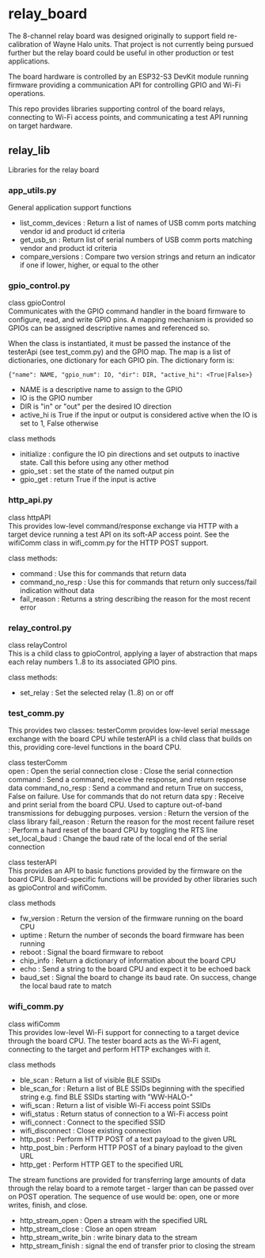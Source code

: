 # relay_board
The 8-channel relay board was designed originally to support field re-calibration of Wayne Halo units. That project is not currently being pursued further but the relay board could be useful in other production or test applications.

The board hardware is controlled by an ESP32-S3 DevKit module running firmware providing a communication API for controlling GPIO and Wi-Fi operations.

This repo provides libraries supporting control of the board relays, connecting to Wi-Fi access points, and communicating a test API running on target hardware.

## relay_lib
Libraries for the relay board

### app_utils.py
General application support functions
- list_comm_devices : Return a list of names of USB comm ports matching vendor id and product id criteria
- get_usb_sn : Return list of serial numbers of USB comm ports matching vendor and product id criteria
- compare_versions : Compare two version strings and return an indicator if one if lower, higher, or equal to the other

### gpio_control.py
class gpioControl<br/>
Communicates with the GPIO command handler in the board firmware to configure, read, and write GPIO pins. A mapping mechanism is provided so GPIOs can be assigned descriptive names and referenced so.

When the class is instantiated, it must be passed the instance of the testerApi (see test_comm.py) and the GPIO map. The map is a list of dictionaries, one dictionary for each GPIO pin. The dictionary form is:

```{"name": NAME, "gpio_num": IO, "dir": DIR, "active_hi": <True|False>}```
- NAME is a descriptive name to assign to the GPIO
- IO is the GPIO number
- DIR is "in" or "out" per the desired IO direction
- active_hi is True if the input or output is considered active when the IO is set to 1, False otherwise

class methods
- initialize : configure the IO pin directions and set outputs to inactive state. Call this before using any other method
- gpio_set : set the state of the named output pin
- gpio_get : return True if the input is active

### http_api.py
class httpAPI<br/>
This provides low-level command/response exchange via HTTP with a target device running a test API on its soft-AP access point. See the wifiComm class in wifi_comm.py for the HTTP POST support.

class methods:
- command : Use this for commands that return data
- command_no_resp : Use this for commands that return only success/fail indication without data
- fail_reason : Returns a string describing the reason for the most recent error

### relay_control.py
class relayControl<br/>
This is a child class to gpioControl, applying a layer of abstraction that maps each relay numbers 1..8 to its associated GPIO pins.

class methods:
- set_relay : Set the selected relay (1..8) on or off

### test_comm.py
This provides two classes: testerComm provides low-level serial message exchange with the board CPU while testerAPI is a child class that builds on this, providing core-level functions in the board CPU.

class testerComm<br/>
open : Open the serial connection
close : Close the serial connection
command : Send a command, receive the response, and return response data
command_no_resp : Send a command and return True on success, False on failure. Use for commands that do not return data
spy : Receive and print serial from the board CPU. Used to capture out-of-band transmissions for debugging purposes.
version : Return the version of the class library
fail_reason : Return the reason for the most recent failure
reset : Perform a hard reset of the board CPU by toggling the RTS line
set_local_baud : Change the baud rate of the local end of the serial connection

class testerAPI<br/>
This provides an API to basic functions provided by the firmware on the board CPU. Board-specific functions will be provided by other libraries such as gpioControl and wifiComm.

class methods
- fw_version : Return the version of the firmware running on the board CPU
- uptime : Return the number of seconds the board firmware has been running
- reboot : Signal the board firmware to reboot
- chip_info : Return a dictionary of information about the board CPU
- echo : Send a string to the board CPU and expect it to be echoed back
- baud_set : Signal the board to change its baud rate. On success, change the local baud rate to match

### wifi_comm.py
class wifiComm<br/>
This provides low-level Wi-Fi support for connecting to a target device through the board CPU. The tester board acts as the Wi-Fi agent, connecting to the target and perform HTTP exchanges with it.

class methods
- ble_scan : Return a list of visible BLE SSIDs
- ble_scan_for : Return a list of BLE SSIDs beginning with the specified string e.g. find BLE SSIDs starting with "WW-HALO-"
- wifi_scan : Return a list of visible Wi-Fi access point SSIDs
- wifi_status : Return status of connection to a Wi-Fi access point
- wifi_connect : Connect to the specified SSID
- wifi_disconnect : Close existing connection
- http_post : Perform HTTP POST of a text payload to the given URL
- http_post_bin : Perform HTTP POST of a binary payload to the given URL
- http_get : Perform HTTP GET to the specified URL

The stream functions are provided for transferring large amounts of data through the relay board to a remote target - larger than can be passed over on POST operation. The sequence of use would be: open, one or more writes, finish, and close.
- http_stream_open : Open a stream with the specified URL
- http_stream_close : Close an open stream
- http_stream_write_bin : write binary data to the stream
- http_stream_finish : signal the end of transfer prior to closing the stream
